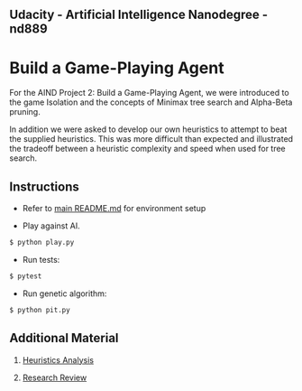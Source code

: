 ## Udacity - Artificial Intelligence Nanodegree - nd889

# Build a Game-Playing Agent

For the AIND Project 2: Build a Game-Playing Agent, we were introduced to the game Isolation and the concepts of Minimax tree search and Alpha-Beta pruning.

In addition we were asked to develop our own heuristics to attempt to beat the supplied heuristics. This was more difficult than expected and illustrated the tradeoff between a heuristic complexity and speed when used for tree search.

## Instructions

* Refer to [main README.md](https://github.com/madhavajay/nd889/blob/master/README.md) for environment setup

* Play against AI.
```bash
$ python play.py
```

* Run tests:
```bash
$ pytest
```

* Run genetic algorithm:
```bash
$ python pit.py
```

## Additional Material

1. [Heuristics Analysis](heuristic_analysis.md)

2. [Research Review](research_review.md)
